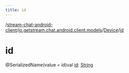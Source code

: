 ```yaml
---
title: id
---
```

/[stream-chat-android-client](../../index.md)/[io.getstream.chat.android.client.models](../index.md)/[Device](index.md)/[id](id.md)  
  
  
  
# id  
@SerializedName(value = id)val [id](id.md): [String](https://kotlinlang.org/api/latest/jvm/stdlib/kotlin/-string/index.html)
